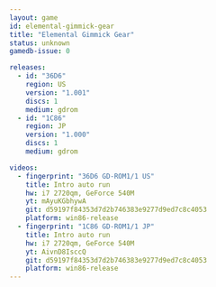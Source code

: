 ```yaml
---
layout: game
id: elemental-gimmick-gear
title: "Elemental Gimmick Gear"
status: unknown
gamedb-issue: 0

releases:
  - id: "36D6"
    region: US
    version: "1.001"
    discs: 1
    medium: gdrom
  - id: "1C86"
    region: JP
    version: "1.000"
    discs: 1
    medium: gdrom

videos:
  - fingerprint: "36D6 GD-ROM1/1 US"
    title: Intro auto run
    hw: i7 2720qm, GeForce 540M
    yt: mAyuKGbhywA
    git: d59197f84353d7d2b746383e9277d9ed7c8c4053
    platform: win86-release
  - fingerprint: "1C86 GD-ROM1/1 JP"
    title: Intro auto run
    hw: i7 2720qm, GeForce 540M
    yt: AivnD8IsccQ
    git: d59197f84353d7d2b746383e9277d9ed7c8c4053
    platform: win86-release
---
```

